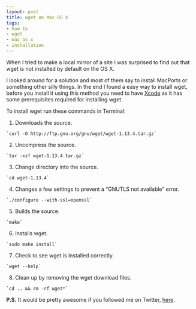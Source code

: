 ```yaml
---
layout: post
title: wget on Mac OS X
tags:
- how to
- wget
- mac os x
- installation
---
```

When I tried to make a local mirror of a site I was surprised to find out that wget is not installed by default on the OS X.

I looked around for a solution and most of them say to install MacPorts or something other silly things. In the end I found a easy way to install wget, before you install it using this method you need to have [Xcode](http://itunes.apple.com/us/app/xcode/id497799835?ls=1&mt=12) as it has some prerequisites required for installing wget.

To install wget run these commands in Terminal:

  1. Downloads the source.

    `curl -O http://ftp.gnu.org/gnu/wget/wget-1.13.4.tar.gz`

  2. Uncompress the source.

    `tar -xzf wget-1.13.4.tar.gz`

  3. Change directory into the source.

    `cd wget-1.13.4`

  4. Changes a few settings to prevent a “GNUTLS not available” error.

    `./configure --with-ssl=openssl`

  5. Builds the source.

    `make`

  6. Installs wget.

    `sudo make install`

  7. Check to see wget is installed correctly.

    `wget --help`

  8. Clean up by removing the wget download files.

    `cd .. && rm -rf wget*`

**P.S.** It would be pretty awesome if you followed me on Twitter, [here](http://twitter.com/finitepost).

